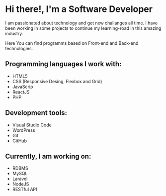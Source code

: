 # Hi there!, I'm a Software Developer

I am passionated about technology and get new challanges all time. I have been working in some projects to continue my learning-road in this amazing industry. 

Here You can find programms based on Front-end and Back-end technologies. 

## Programming languages I work with:

  * HTML5
  * CSS (Responsive Desing, Flexbox and Grid)
  * JavaScrip
  * ReactJS
  * PHP

## Development tools: 

  * Visual Studio Code
  * WordPress
  * Git
  * GitHub
  
## Currently, I am working on:

  * RDBMS 
  * MySQL
  * Laravel
  * NodeJS
  * RESTful API




